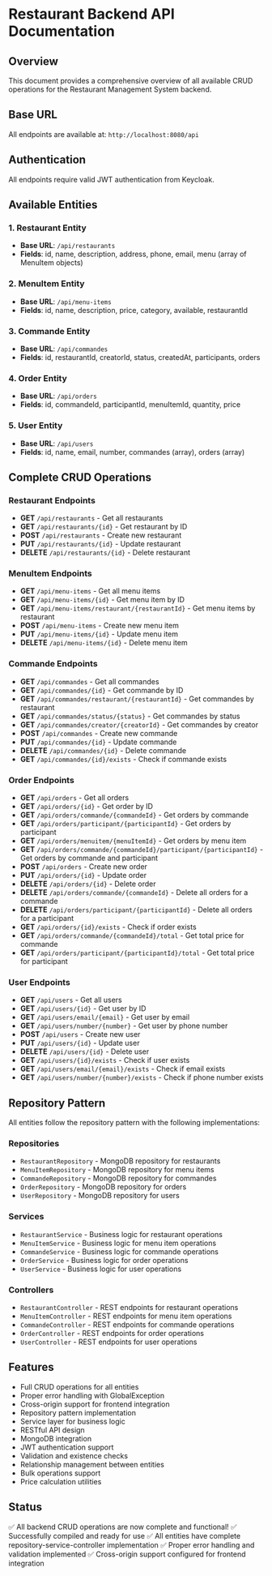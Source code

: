 # Restaurant Backend API Documentation

## Overview
This document provides a comprehensive overview of all available CRUD operations for the Restaurant Management System backend.

## Base URL
All endpoints are available at: `http://localhost:8080/api`

## Authentication
All endpoints require valid JWT authentication from Keycloak.

## Available Entities

### 1. Restaurant Entity
- **Base URL**: `/api/restaurants`
- **Fields**: id, name, description, address, phone, email, menu (array of MenuItem objects)

### 2. MenuItem Entity
- **Base URL**: `/api/menu-items`
- **Fields**: id, name, description, price, category, available, restaurantId

### 3. Commande Entity
- **Base URL**: `/api/commandes`
- **Fields**: id, restaurantId, creatorId, status, createdAt, participants, orders

### 4. Order Entity
- **Base URL**: `/api/orders`
- **Fields**: id, commandeId, participantId, menuItemId, quantity, price

### 5. User Entity
- **Base URL**: `/api/users`
- **Fields**: id, name, email, number, commandes (array), orders (array)

## Complete CRUD Operations

### Restaurant Endpoints
- **GET** `/api/restaurants` - Get all restaurants
- **GET** `/api/restaurants/{id}` - Get restaurant by ID
- **POST** `/api/restaurants` - Create new restaurant
- **PUT** `/api/restaurants/{id}` - Update restaurant
- **DELETE** `/api/restaurants/{id}` - Delete restaurant

### MenuItem Endpoints
- **GET** `/api/menu-items` - Get all menu items
- **GET** `/api/menu-items/{id}` - Get menu item by ID
- **GET** `/api/menu-items/restaurant/{restaurantId}` - Get menu items by restaurant
- **POST** `/api/menu-items` - Create new menu item
- **PUT** `/api/menu-items/{id}` - Update menu item
- **DELETE** `/api/menu-items/{id}` - Delete menu item

### Commande Endpoints
- **GET** `/api/commandes` - Get all commandes
- **GET** `/api/commandes/{id}` - Get commande by ID
- **GET** `/api/commandes/restaurant/{restaurantId}` - Get commandes by restaurant
- **GET** `/api/commandes/status/{status}` - Get commandes by status
- **GET** `/api/commandes/creator/{creatorId}` - Get commandes by creator
- **POST** `/api/commandes` - Create new commande
- **PUT** `/api/commandes/{id}` - Update commande
- **DELETE** `/api/commandes/{id}` - Delete commande
- **GET** `/api/commandes/{id}/exists` - Check if commande exists

### Order Endpoints
- **GET** `/api/orders` - Get all orders
- **GET** `/api/orders/{id}` - Get order by ID
- **GET** `/api/orders/commande/{commandeId}` - Get orders by commande
- **GET** `/api/orders/participant/{participantId}` - Get orders by participant
- **GET** `/api/orders/menuitem/{menuItemId}` - Get orders by menu item
- **GET** `/api/orders/commande/{commandeId}/participant/{participantId}` - Get orders by commande and participant
- **POST** `/api/orders` - Create new order
- **PUT** `/api/orders/{id}` - Update order
- **DELETE** `/api/orders/{id}` - Delete order
- **DELETE** `/api/orders/commande/{commandeId}` - Delete all orders for a commande
- **DELETE** `/api/orders/participant/{participantId}` - Delete all orders for a participant
- **GET** `/api/orders/{id}/exists` - Check if order exists
- **GET** `/api/orders/commande/{commandeId}/total` - Get total price for commande
- **GET** `/api/orders/participant/{participantId}/total` - Get total price for participant

### User Endpoints
- **GET** `/api/users` - Get all users
- **GET** `/api/users/{id}` - Get user by ID
- **GET** `/api/users/email/{email}` - Get user by email
- **GET** `/api/users/number/{number}` - Get user by phone number
- **POST** `/api/users` - Create new user
- **PUT** `/api/users/{id}` - Update user
- **DELETE** `/api/users/{id}` - Delete user
- **GET** `/api/users/{id}/exists` - Check if user exists
- **GET** `/api/users/email/{email}/exists` - Check if email exists
- **GET** `/api/users/number/{number}/exists` - Check if phone number exists

## Repository Pattern
All entities follow the repository pattern with the following implementations:

### Repositories
- `RestaurantRepository` - MongoDB repository for restaurants
- `MenuItemRepository` - MongoDB repository for menu items
- `CommandeRepository` - MongoDB repository for commandes
- `OrderRepository` - MongoDB repository for orders
- `UserRepository` - MongoDB repository for users

### Services
- `RestaurantService` - Business logic for restaurant operations
- `MenuItemService` - Business logic for menu item operations
- `CommandeService` - Business logic for commande operations
- `OrderService` - Business logic for order operations
- `UserService` - Business logic for user operations

### Controllers
- `RestaurantController` - REST endpoints for restaurant operations
- `MenuItemController` - REST endpoints for menu item operations
- `CommandeController` - REST endpoints for commande operations
- `OrderController` - REST endpoints for order operations
- `UserController` - REST endpoints for user operations

## Features
- Full CRUD operations for all entities
- Proper error handling with GlobalException
- Cross-origin support for frontend integration
- Repository pattern implementation
- Service layer for business logic
- RESTful API design
- MongoDB integration
- JWT authentication support
- Validation and existence checks
- Relationship management between entities
- Bulk operations support
- Price calculation utilities

## Status
✅ All backend CRUD operations are now complete and functional!
✅ Successfully compiled and ready for use
✅ All entities have complete repository-service-controller implementation
✅ Proper error handling and validation implemented
✅ Cross-origin support configured for frontend integration
